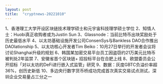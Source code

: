 ```yaml
---
layout: post
title:  "cryptnews-20221010"
---
```

1、香港理工大学开设区块链技术理学硕士和元宇宙科技理学硕士学位
2、知情人士：Huobi真正收购者或为Justin Sun
3、Glassnode：当前比特币出块奖励处于历史最低水平
4、以太坊基础设施开发公司ConsenSys与Bankless DAO合作推出DAOlationship
5、以太坊核心开发者Tim Beiko：10月27日举行的开发者会议将讨论Shanghai升级的规划
6、韩国某加密交易平台员工因盗窃约21万美元比特币被判处2年监禁
7、安徽省首个区块链+ 招投标平台在合肥上线
8、欧盟委员会公开招标「对以太坊的DeFi进行嵌入式监管」研究
9、数据：灰度GBTC负溢价率超36%，创历史新低
10、多边央行数字货币桥成功完成首次真实交易试点测试，深圳企业交易量占三分之一

